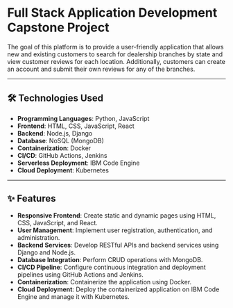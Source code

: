 # Full Stack Application Development Capstone Project

The goal of this platform is to provide a user-friendly application that allows new and existing customers to search for dealership branches by state and view customer reviews for each location. Additionally, customers can create an account and submit their own reviews for any of the branches.

---

## 🛠️ Technologies Used

- **Programming Languages**: Python, JavaScript 
- **Frontend**: HTML, CSS, JavaScript, React  
- **Backend**: Node.js, Django  
- **Database**: NoSQL (MongoDB)  
- **Containerization**: Docker  
- **CI/CD**: GitHub Actions, Jenkins  
- **Serverless Deployment**: IBM Code Engine  
- **Cloud Deployment**: Kubernetes  
 

---

## ✨ Features

- **Responsive Frontend**: Create static and dynamic pages using HTML, CSS, JavaScript, and React.  
- **User Management**: Implement user registration, authentication, and administration.  
- **Backend Services**: Develop RESTful APIs and backend services using Django and Node.js.  
- **Database Integration**: Perform CRUD operations with MongoDB.  
- **CI/CD Pipeline**: Configure continuous integration and deployment pipelines using GitHub Actions and Jenkins.  
- **Containerization**: Containerize the application using Docker.  
- **Cloud Deployment**: Deploy the containerized application on IBM Code Engine and manage it with Kubernetes.  
